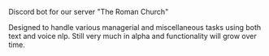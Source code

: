 Discord bot for our server "The Roman Church" 

Designed to handle various managerial and miscellaneous tasks using both text and voice nlp.
Still very much in alpha and functionality will grow over time.
